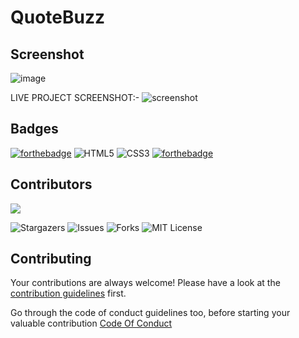 # QuoteBuzz

## Screenshot

![image](./images/screenshot.jpeg)

LIVE PROJECT SCREENSHOT:-
![screenshot](./images/screenshot-live-prjct.png) 

## Badges

[![forthebadge](https://forthebadge.com/images/badges/made-with-javascript.svg)](https://forthebadge.com)
![HTML5](https://img.shields.io/badge/html5-%23E34F26.svg?style=for-the-badge&logo=html5&logoColor=white)
![CSS3](https://img.shields.io/badge/css3-%231572B6.svg?style=for-the-badge&logo=css3&logoColor=white)
[![forthebadge](http://forthebadge.com/images/badges/built-with-love.svg)](http://forthebadge.com)

## Contributors
<a href="https://github.com/Sanket1308/javascript-quote-generator/graphs/contributors">
  <img src="https://contrib.rocks/image?repo=Sanket1308/javascript-quote-generator" />
</a> <br>

![Stargazers](https://img.shields.io/github/stars/Sanket1308/javascript-quote-generator)
![Issues](https://img.shields.io/github/issues/Sanket1308/javascript-quote-generator)
![Forks](https://img.shields.io/github/forks/Sanket1308/javascript-quote-generator)
![MIT License](https://img.shields.io/github/license/Sanket1308/javascript-quote-generator?style=for-the-badge)

## Contributing

Your contributions are always welcome! Please have a look at the [contribution guidelines](CONTRIBUTING.md) first.

Go through the code of conduct guidelines too, before starting your valuable contribution [Code Of Conduct](/code-of-conduct.md)
